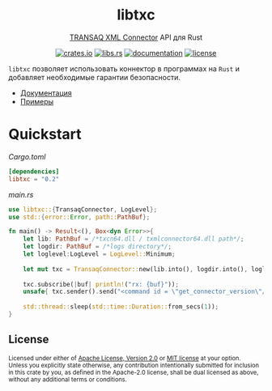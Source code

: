 <div align="center">
	<h1>libtxc</h1>
	<p><a href="https://www.finam.ru/howtotrade/tconnector">TRANSAQ XML Connector</a> API для Rust</p>

[crates.io]: https://crates.io/crates/libtxc
[libs.rs]: https://lib.rs/crates/libtxc
[documentation]: https://docs.rs/libtxc
[license]: https://github.com/2dav/libtxc/blob/main/LICENSE

[![crates.io](https://img.shields.io/crates/v/libtxc)][crates.io]
[![libs.rs](https://img.shields.io/badge/libs.rs-libtxc-orange)][libs.rs]
[![documentation](https://img.shields.io/docsrs/libtxc)][documentation]
[![license](https://img.shields.io/crates/l/libtxc)][license]

</div>

`libtxc` позволяет использовать коннектор в программах на `Rust` и добавляет необходимые гарантии 
безопасности.

- [Документация](https://docs.rs/libtxc/latest/)
- [Примеры](https://github.com/2dav/libtxc/tree/master/examples)

# Quickstart
*Cargo.toml*
```toml
[dependencies]
libtxc = "0.2"
```
*main.rs*
```rust
use libtxc::{TransaqConnector, LogLevel};
use std::{error::Error, path::PathBuf};

fn main() -> Result<(), Box<dyn Error>>{
    let lib: PathBuf = /*txcn64.dll / txmlconnector64.dll path*/;
    let logdir: PathBuf = /*logs directory*/;
    let loglevel:LogLevel = LogLevel::Minimum;
    
    let mut txc = TransaqConnector::new(lib.into(), logdir.into(), loglevel)?;
    
    txc.subscribe(|buf| println!("rx: {buf}"));
    unsafe{ txc.sender().send("<command id = \"get_connector_version\"/>\0")? };
    
    std::thread::sleep(std::time::Duration::from_secs(1));
}
```

## License
<sup>
Licensed under either of <a href="LICENSE-APACHE">Apache License, Version
2.0</a> or <a href="LICENSE-MIT">MIT license</a> at your option.
</sup>

<br/>

<sub>
Unless you explicitly state otherwise, any contribution intentionally submitted
for inclusion in this crate by you, as defined in the Apache-2.0 license, shall
be dual licensed as above, without any additional terms or conditions.
</sub>
